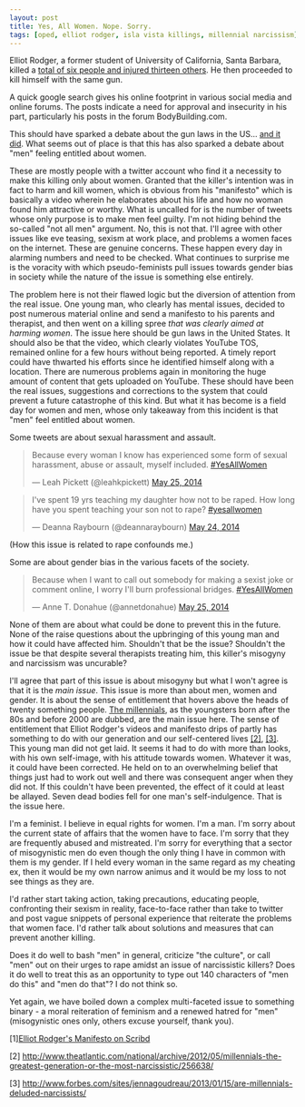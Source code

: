 ```yaml
---
layout: post
title: Yes, All Women. Nope. Sorry.
tags: [oped, elliot rodger, isla vista killings, millennial narcissism]
---
```


Elliot Rodger, a former student of University of California, Santa Barbara, killed a [total of six people and injured thirteen others](http://time.com/113948/elliot-rodger-ucsb-santa-barbara/). He then proceeded to kill himself with the same gun.

A quick google search gives his online footprint in various social media and online forums. The posts indicate a need for approval and insecurity in his part, particularly his posts in the forum BodyBuilding.com.

This should have sparked a debate about the gun laws in the US... [and it did](http://time.com/115274/gun-control-santa-barbara/). What seems out of place is that this has also sparked a debate about "men" feeling entitled about women.

These are mostly people with a twitter account who find it a necessity to make this killing only about women. Granted that the killer's intention was in fact to harm and kill women, which is obvious from his "manifesto" which is basically a video wherein he elaborates about his life and how no woman found him attractive or worthy. What is uncalled for is the number of tweets whose only purpose is to make men feel guilty. I'm not hiding behind the so-called "not all men" argument. No, this is not that. I'll agree with other issues like eve teasing, sexism at work place, and problems a women faces on the internet. These are genuine concerns. These happen every day in alarming numbers and need to be checked. What continues to surprise me is the voracity with which pseudo-feminists pull issues towards gender bias in society while the nature of the issue is something else entirely. 

The problem here is not their flawed logic but the diversion of attention from the real issue. One young man, who clearly has mental issues, decided to post numerous material online and send a manifesto to his parents and therapist, and then went on a killing spree _that was clearly aimed at harming women_. The issue here should be gun laws in the United States. It should also be that the video, which clearly violates YouTube TOS, remained online for a few hours without being reported. A timely report could have thwarted his efforts since he identified himself along with a location. There are numerous problems again in monitoring the huge amount of content that gets uploaded on YouTube. These should have been the real issues, suggestions and corrections to the system that could prevent a future catastrophe of this kind. But what it has become is a field day for women and men, whose only takeaway from this incident is that "men" feel entitled about women.

Some tweets are about sexual harassment and assault. 

<blockquote class="twitter-tweet" lang="en"><p>Because every woman I know has experienced some form of sexual harassment, abuse or assault, myself included. <a href="https://twitter.com/search?q=%23YesAllWomen&amp;src=hash">#YesAllWomen</a></p>&mdash; Leah Pickett (@leahkpickett) <a href="https://twitter.com/leahkpickett/statuses/470570471361363968">May 25, 2014</a></blockquote>
<script async src="//platform.twitter.com/widgets.js" charset="utf-8"></script>

<blockquote class="twitter-tweet" lang="en"><p>I&#39;ve spent 19 yrs teaching my daughter how not to be raped. How long have you spent teaching your son not to rape? <a href="https://twitter.com/search?q=%23yesallwomen&amp;src=hash">#yesallwomen</a></p>&mdash; Deanna Raybourn (@deannaraybourn) <a href="https://twitter.com/deannaraybourn/statuses/470328264872181760">May 24, 2014</a></blockquote>
<script async src="//platform.twitter.com/widgets.js" charset="utf-8"></script>
(How this issue is related to rape confounds me.)


Some are about gender bias in the various facets of the society.

<blockquote class="twitter-tweet" lang="en"><p>Because when I want to call out somebody for making a sexist joke or comment online, I worry I&#39;ll burn professional bridges. <a href="https://twitter.com/search?q=%23YesAllWomen&amp;src=hash">#YesAllWomen</a></p>&mdash; Anne T. Donahue (@annetdonahue) <a href="https://twitter.com/annetdonahue/statuses/470536164651589632">May 25, 2014</a></blockquote>
<script async src="//platform.twitter.com/widgets.js" charset="utf-8"></script>


None of them are about what could be done to prevent this in the future. None of the raise questions about the upbringing of this young man and how it could have affected him. Shouldn't that be the issue? Shouldn't the issue be that despite several therapists treating him, this killer's misogyny and narcissism was uncurable?

I'll agree that part of this issue is about misogyny but what I won't agree is that it is the *main issue*. This issue is more than about men, women and gender. It is about the sense of entitlement that hovers above the heads of twenty something people. [The millennials](https://en.wikipedia.org/wiki/Millennials), as the youngsters born after the 80s and before 2000 are dubbed, are the main issue here. The sense of entitlement that Elliot Rodger's videos and manifesto drips of partly has something to do with our generation and our self-centered lives [[2]](http://www.theatlantic.com/national/archive/2012/05/millennials-the-greatest-generation-or-the-most-narcissistic/256638/), [[3]](http://www.forbes.com/sites/jennagoudreau/2013/01/15/are-millennials-deluded-narcissists/). This young man did not get laid. It seems it had to do with more than looks, with his own self-image, with his attitude towards women. Whatever it was, it could have been corrected. He held on to an overwhelming belief that things just had to work out well and there was consequent anger when they did not. If this couldn't have been prevented, the effect of it could at least be allayed. Seven dead bodies fell for one man's self-indulgence. That is the issue here.

I'm a feminist. I believe in equal rights for women. I'm a man. I'm sorry about the current state of affairs that the women have to face. I'm sorry that they are frequently abused and mistreated. I'm sorry for everything that a sector of misogynistic men do even though the only thing I have in common with them is my gender. If I held every woman in the same regard as my cheating ex, then it would be my own narrow animus and it would be my loss to not see things as they are.

I'd rather start taking action, taking precautions, educating people, confronting their sexism in reality, face-to-face rather than take to twitter and post vague snippets of personal experience that reiterate the problems that women face. I'd rather talk about solutions and measures that can prevent another killing.

Does it do well to bash "men" in general, criticize "the culture", or call "men" out on their urges to rape amidst an issue of narcissistic killers? Does it do well to treat this as an opportunity to type out 140 characters of "men do this" and "men do that"? I do not think so. 

Yet again, we have boiled down a complex multi-faceted issue to something binary - a moral reiteration of feminism and a renewed hatred for "men" (misogynistic ones only, others excuse yourself, thank you). 

[1][Elliot Rodger's Manifesto on Scribd](http://www.scribd.com/doc/225960813/Elliot-Rodger-Santa-Barbara-mass-shooting-suspect-My-Twisted-World-manifesto)

[2] http://www.theatlantic.com/national/archive/2012/05/millennials-the-greatest-generation-or-the-most-narcissistic/256638/

[3] http://www.forbes.com/sites/jennagoudreau/2013/01/15/are-millennials-deluded-narcissists/

